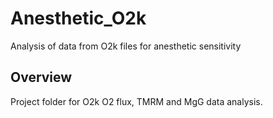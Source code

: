 # Anesthetic_O2k
Analysis of data from O2k files for anesthetic sensitivity

## Overview

Project folder for O2k O2 flux, TMRM and MgG data analysis.

